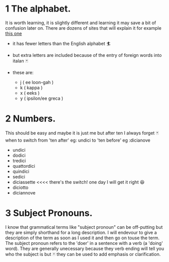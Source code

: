 # 1   The alphabet.  
It is worth learning, it is slightly different and learning it may save a bit of confusion later on. There are dozens of sites that will explain it for example [this one](https://www.berlitz.com/blog/italian-alphabet) 
* it has fewer letters than the English alphabet 🏄
* but extra letters are included because of the entry of foreign words into italan 🃏
 * these are:
 
   - j ( ee loon-gah )
   - k ( kappa )
   - x ( eeks )
   - y ( ipsilon/ee greca )

# 2  Numbers.
This should be easy and maybe it is just me but after ten I always forget 🃏 when to switch from 'ten after' eg: undici to 'ten before' eg :dicianove


  - undici
  - dodici
  - tredici
  - quattordici
  - quindici
  - sedici
  - diciassette  <<<< there's the switch! one day I will get it right 😆
  - diciotto
  - diciannove

# 3  Subject Pronouns.
I know that grammatical terms like "subject pronoun" can be off-putting but they are simply shorthand for a long description.  I will endevour to give a description of the term as soon as I used it and then go on touse the term.  The subject pronoun refers to the 'doer' in a sentence with a verb (a 'doing' word).  They are generally unecessary because they verb ending will tell you who the subject is but 🃏 they can be used to add emphasis or clarification. 
